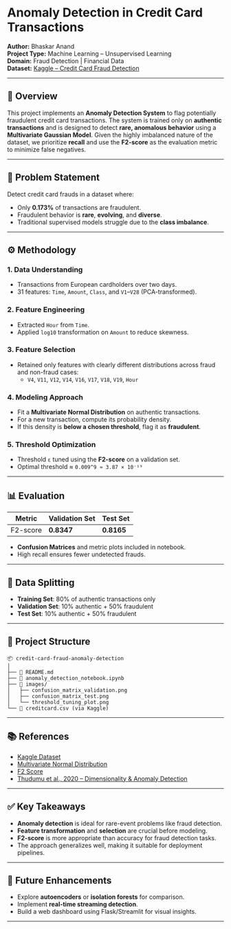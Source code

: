 # Anomaly Detection in Credit Card Transactions

**Author:** Bhaskar Anand  
**Project Type:** Machine Learning – Unsupervised Learning  
**Domain:** Fraud Detection | Financial Data  
**Dataset:** [Kaggle – Credit Card Fraud Detection](https://www.kaggle.com/mlg-ulb/creditcardfraud)

---

## 📌 Overview

This project implements an **Anomaly Detection System** to flag potentially fraudulent credit card transactions. The system is trained only on **authentic transactions** and is designed to detect **rare, anomalous behavior** using a **Multivariate Gaussian Model**. Given the highly imbalanced nature of the dataset, we prioritize **recall** and use the **F2-score** as the evaluation metric to minimize false negatives.

---

## 🧠 Problem Statement

Detect credit card frauds in a dataset where:
- Only **0.173%** of transactions are fraudulent.
- Fraudulent behavior is **rare**, **evolving**, and **diverse**.
- Traditional supervised models struggle due to the **class imbalance**.

---

## ⚙️ Methodology

### 1. **Data Understanding**
- Transactions from European cardholders over two days.
- 31 features: `Time`, `Amount`, `Class`, and `V1`–`V28` (PCA-transformed).

### 2. **Feature Engineering**
- Extracted `Hour` from `Time`.
- Applied `log10` transformation on `Amount` to reduce skewness.

### 3. **Feature Selection**
- Retained only features with clearly different distributions across fraud and non-fraud cases:
  - `V4`, `V11`, `V12`, `V14`, `V16`, `V17`, `V18`, `V19`, `Hour`

### 4. **Modeling Approach**
- Fit a **Multivariate Normal Distribution** on authentic transactions.
- For a new transaction, compute its probability density.
- If this density is **below a chosen threshold**, flag it as **fraudulent**.

### 5. **Threshold Optimization**
- Threshold `ε` tuned using the **F2-score** on a validation set.
- Optimal threshold ≈ `0.009^9 ≈ 3.87 × 10⁻¹⁹`

---

## 📊 Evaluation

| Metric | Validation Set | Test Set |
|--------|----------------|----------|
| F2-score | **0.8347** | **0.8165** |

- **Confusion Matrices** and metric plots included in notebook.
- High recall ensures fewer undetected frauds.

---

## 🧪 Data Splitting

- **Training Set**: 80% of authentic transactions only  
- **Validation Set**: 10% authentic + 50% fraudulent  
- **Test Set**: 10% authentic + 50% fraudulent

---

## 📁 Project Structure

```
📦 credit-card-fraud-anomaly-detection
│
├── 📜 README.md
├── 📓 anomaly_detection_notebook.ipynb
├── 📁 images/
│   ├── confusion_matrix_validation.png
│   ├── confusion_matrix_test.png
│   └── threshold_tuning_plot.png
└── 📄 creditcard.csv (via Kaggle)
```

---

## 📚 References

- [Kaggle Dataset](https://www.kaggle.com/mlg-ulb/creditcardfraud)
- [Multivariate Normal Distribution](https://en.wikipedia.org/wiki/Multivariate_normal_distribution)
- [F2 Score](https://en.wikipedia.org/wiki/F-score)
- [Thudumu et al., 2020 – Dimensionality & Anomaly Detection](https://doi.org/10.1186/s40537-020-00320-x)

---

## ✅ Key Takeaways

- **Anomaly detection** is ideal for rare-event problems like fraud detection.
- **Feature transformation** and **selection** are crucial before modeling.
- **F2-score** is more appropriate than accuracy for fraud detection tasks.
- The approach generalizes well, making it suitable for deployment pipelines.

---

## 🚀 Future Enhancements

- Explore **autoencoders** or **isolation forests** for comparison.
- Implement **real-time streaming detection**.
- Build a web dashboard using Flask/Streamlit for visual insights.

---
